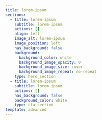 ```yaml
---
title: lorem-ipsum
sections:
  - title: lorem-ipsum
    subtitle: lorem-ipsum
    actions: []
    align: left
    image_alt: lorem-ipsum
    image_position: left
    has_background: false
    background:
      background_color: white
      background_image_opacity: 0
      background_image_size: cover
      background_image_repeat: no-repeat
    type: hero_section
  - title: lorem-ipsum
    subtitle: lorem-ipsum
    actions: []
    has_background: false
    background_color: white
    type: cta_section
template: advanced
---
```

